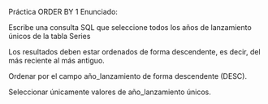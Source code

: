 Práctica ORDER BY 1
Enunciado:

Escribe una consulta SQL que seleccione todos los años de lanzamiento únicos de la tabla Series

Los resultados deben estar ordenados de forma descendente, es decir, del más reciente al más antiguo.

Ordenar por el campo año_lanzamiento de forma descendente (DESC).

Seleccionar únicamente valores de año_lanzamiento únicos.